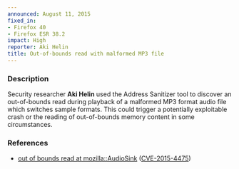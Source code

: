 ```yaml
---
announced: August 11, 2015
fixed_in:
- Firefox 40
- Firefox ESR 38.2
impact: High
reporter: Aki Helin
title: Out-of-bounds read with malformed MP3 file
---
```


<h3>Description</h3>

<p>Security researcher <strong>Aki Helin</strong> used the Address Sanitizer
tool to discover an out-of-bounds read during playback of a malformed MP3 format
audio file which switches sample formats. This could trigger a potentially
exploitable crash or the reading of out-of-bounds memory content in some
circumstances.
</p>

<h3>References</h3>

<ul>
  <li><a href="https://bugzilla.mozilla.org/show_bug.cgi?id=1175396">
        out of bounds read at mozilla::AudioSink</a>
(<a href="http://cve.mitre.org/cgi-bin/cvename.cgi?name=CVE-2015-4475"
class="ex-ref">CVE-2015-4475</a>)</li>
</ul>



